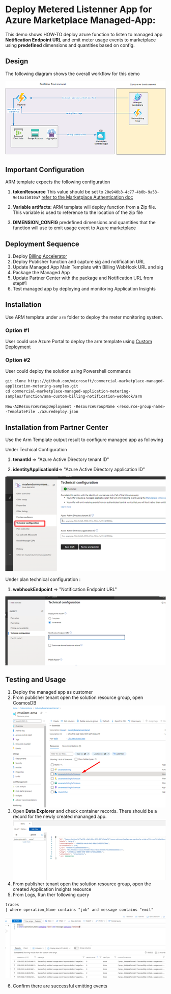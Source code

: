 # Deploy Metered Listenner App for Azure Marketplace Managed-App:

This demo shows HOW-TO deploy azure function to listen to  managed app **Notification Endpoint URL** and emit meter usage events to marketplace using **predefined** dimensions and quantities based on config.

## Design
The following diagram shows the overall workflow for this demo

![Diagram](./images/Diagram.png)


## Important Configuration
ARM template expects the following configuration
1. <b>tokenResource</b> This value should be set to `20e940b3-4c77-4b0b-9a53-9e16a1b010a7` [refer to the Marketplace Authentication doc](https://docs.microsoft.com/en-us/azure/marketplace/marketplace-metering-service-authentication)

1. <b>Variable artifacts:</b> ARM template will deploy function from a Zip file. This variable is used to reference to the location of the zip file

1. <b>DIMENSION_CONFIG</b> predefined dimensions and quantities that the function will use to emit usage event to Azure marketplace

## Deployment Sequence
1. Deploy [Billing Accelerator](https://github.com/msalemcode/metered-billing-accelerator-1/tree/main/scripts)
1. Deploy Publisher function and capture sig and notification URL
1. Update Managed App Main Template with Billing WebHook URL and sig 
1. Package the Managed App
1. Update Partner Center with the package and Notification URL from step#1
1. Test managed app by deploying and monitoring Application Insights



## Installation
Use ARM template under `arm` folder to deploy the meter monitoring system.
### Option #1
User could use Azure Portal to deploy the arm template using [Custom Deployment](https://portal.azure.com/#create/Microsoft.Template)

### Option #2
User could deploy the solution using Powershell commands 
```
git clone https://github.com/microsoft/commercial-marketplace-managed-application-metering-samples.git
cd commercial-marketplace-managed-application-metering-samples/function/ama-custom-billing-notification-webhook/arm

New-AzResourceGroupDeployment -ResourceGroupName <resource-group-name> -TemplateFile ./azuredeploy.json

```

## Installation from Partner Center

Use the Arm Template output result to configure managed app as following

Under Techical Configuration

1. <b>tenantId</b> => "Azure Active Directory tenant ID"

1. <b>identityApplicationId</b>=> "Azure Active Directory application ID"

![diagram](./images/Diagram2.png)


Under plan technical configuration :

1. <b>webhookEndpoint</b> => "Notification Endpoint URL"

![diagram](./images/Diagram3.png)


## Testing and Usage
1. Deploy the managed app as customer
2. From publisher tenant open the solution resource group, open CosmosDB
![diagram](./images/Diagram4.png)
3. Open **Data Explorer** and check container records. There should be a record for the newly created mananged app.
![diagram](./images/Diagram5.png)
4. From publisher tenant open the solution resource group, open the created Application Insights resource
5. From Logs, Run ther following query 
```
traces 
| where operation_Name contains "job" and message contains "emit"
```
![diagram](./images/Diagram6.png)

6. Confirm there are successful emitting events

